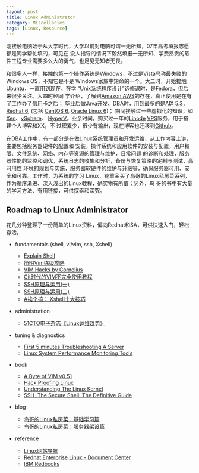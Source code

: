 ```yaml
---
layout: post
title: Linux Administrator
category: Miscellanies
tags: [Linux, Resource]
---
```


刚接触电脑始于从大学时代，大学以前对电脑可谓一无所知，07年高考填报志愿都是同学帮忙填的，可见在 没人指导的情况下毅然填报一无所知、学费昂贵的软件工程专业需要多么大的勇气，也足见无知者无畏。

和很多人一样，接触的第一个操作系统是Windows，不过是Vista号称最失败的Windows OS，不知它是不是 Windows家族中短命的一个。大二时，开始接触[Ubuntu](http://www.ubuntu.com/)，一直用到现在。在学 “Unix系统程序设计”选修课时，是[Fedora](http://fedoraproject.org/)，但后来很少关注。大四时经同 学介绍，了解到[Amazon AWS](http://aws.amazon.com/)的存在，真正使用是在有了工作办了信用卡之后； 毕业后做Java开发、DBA时，用到最多的是[AIX 5.3](http://www-03.ibm.com/systems/power/software/aix/v53/)， [Redhat 6](http://www.redhat.com/promo/Red_Hat_Enterprise_Linux6/), (包括 [CentOS 6](http://www.centos.org/modules/newbb/index.php?cat=9), [Oracle Linux 6](http://www.oracle.com/us/technologies/linux/overview/index.html))； 期间接触过一些虚拟化的知识，如[Xen](http://www.xenproject.org/)、[vSphere](http://www.vmware.com/products/vsphere/)、 [HyperV](http://www.microsoft.com/hyper-v-server/)。业余时间，购买过一年的[Linode](http://www.linode.com/‎) [VPS](http://en.wikipedia.org/wiki/Virtual_private_server)服务，用于搭建个人博客和XX，不 过积累少，很少有输出，现在博客也迁移到[Github](https://github.com/dylanninin/dylanninin.github.com)。

在DBA工作中，有一部分是在做Linux系统管理员和开发运维，从工作内容上讲，主要包括服务器硬件的配置和 安装，操作系统和应用软件的安装与配置，用户权限、文件系统、网络、内存等资源的管理与维护，日常问题 的诊断和处理，服务器性能的监控和调优，系统日志的收集和分析，备份与恢复策略的定制与测试，高可用性 环境的规划与实施，服务器软硬件的维护与升级等，确保服务器可用、安全和可靠。工作时，为系统的学习 Linux，花重金买了鸟哥的Linux私房菜系列，作为循序渐进、深入浅出的Linux教程，确实物有所值；另外，鸟 哥的书中有大量的学习方法、有用链接，可供探索和深究。

## Roadmap to Linux Administrator

花几分钟整理了一份简单的Linux资料，偏向Redhat和SA，可供快速入门，轻松存活。

* fundamentals (shell, vi/vim, ssh, Xshell)
    
	* [Explain Shell](http://explainshell.com/)
	* [简明Vim练级攻略](http://coolshell.cn/articles/5426.html‎)
	* [VIM Hacks by Cornelius](http://www.slideshare.net/c9s/vim-hacks‎)
	* [Git时代的VIM不完全使用教程](http://beiyuu.com/git-vim-tutorial/)
	* [SSH原理与运用(一)](http://www.ruanyifeng.com/blog/2011/12/ssh_remote_login.html)
	* [SSH原理与运用(二)](http://www.ruanyifeng.com/blog/2011/12/ssh_port_forwarding.html)
	* [A挨个搞： Xshell十大技巧](http://actgod.com/archives/86/)

* administration

	* [51CTO电子杂志《Linux运维趋势》](http://os.51cto.com/art/201011/233915.htm)

* tuning & diagnostics

	* [First 5 minutes Troubleshooting A Server](http://devo.ps/blog/2013/03/06/troubleshooting-5minutes-on-a-yet-unknown-box.html)
	* [Linux System Performance Monitoring Tools](http://dylanninin.com/assets/images/2013/tools.png)

* book

	* [A Byte of VIM v0.51](http://swaroopch.com/notes/vim/‎)
	* [Hack Proofing Linux](http://book.douban.com/subject/10512634/)
	* [Understanding The Linux Kernel](http://www.douban.com/subject/1776614/)
	* [SSH, The Secure Shell: The Definitive Guide](http://book.douban.com/subject/2299605/)

* blog

	* [鸟哥的Linux私房菜：基础学习篇](http://vbird.dic.ksu.edu.tw/linux_basic/)
	* [鸟哥的Linux私房菜：服务器架设篇](http://vbird.dic.ksu.edu.tw/linux_server/)

* reference

	* [Linux网站导航](http://linux.ubuntu.org.cn/)
	* [Redhat Enterprise Linux - Document Center](https://access.redhat.com/site/documentation/Red_Hat_Enterprise_Linux/)
	* [IBM Redbooks](http://www.redbooks.ibm.com/‎)

